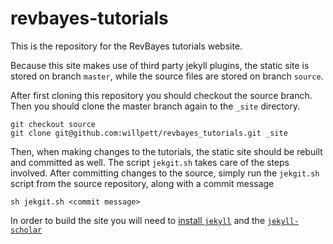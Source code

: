 revbayes-tutorials
==========================

This is the repository for the RevBayes tutorials website.

Because this site makes use of third party jekyll plugins, the static site is stored on branch `master`, while the source files are stored on branch `source`.

After first cloning this repository you should checkout the source branch. Then you should clone the master branch again to the `_site` directory.

	git checkout source
	git clone git@github.com:willpett/revbayes_tutorials.git _site

Then, when making changes to the tutorials, the static site should be rebuilt and committed as well. The script `jekgit.sh` takes care of the steps involved. After committing changes to the source, simply run the `jekgit.sh` script from the source repository, along with a commit message

	sh jekgit.sh <commit message>

In order to build the site you will need to [install `jekyll`](https://jekyllrb.com/docs/installation/) and the [`jekyll-scholar`](https://github.com/inukshuk/jekyll-scholar)
